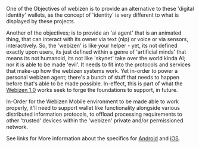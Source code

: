 One of the Objectives of webizen is to provide an alternative to these 'digital identity' wallets, as the concept of 'identity' is very different to what is displayed by these projects. 

Another of the objectives; is to provide an 'ai agent' that is an animated thing, that can interact with its owner via text (nlp) or voice or via sensors, interactively.   So, the 'webizen' is like your helper - yet, its not defined exactly upon users, its just defined within a genre of 'artificial minds' that means its not humanoid, its not like 'skynet' take over the world kinda AI; nor it is able to be made 'evil'.  It needs to fit into the protocols and services that make-up how the webizen systems work.  Yet in-order to power a personal webizen agent; there's a bunch of stuff that needs to happen before that's able to be made possible.  In-effect, this is part of what the [Webizen 1.0](../../Implementation%20V1/Webizen%201.0.md) works seek to forge the foundations to support, in future. 

In-Order for the Webizen Mobile environment to be made able to work properly, it'll need to support wallet like functionality alongside various distributed information protocols, to offload processing requirements to other 'trusted' devices within the 'webizen' private and/or permissioned network. 

See links for More information about the specifics for [Android](Android.md) and [iOS](iOS.md).

